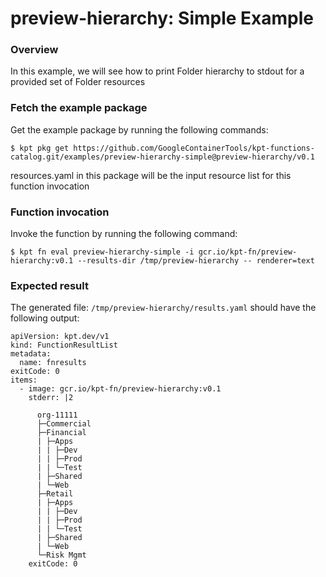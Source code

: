 # preview-hierarchy: Simple Example

### Overview

In this example, we will see how to print Folder hierarchy to stdout for a 
provided set of Folder resources

### Fetch the example package

Get the example package by running the following commands:

```shell
$ kpt pkg get https://github.com/GoogleContainerTools/kpt-functions-catalog.git/examples/preview-hierarchy-simple@preview-hierarchy/v0.1
```

resources.yaml in this package will be the input resource list for this function invocation

### Function invocation

Invoke the function by running the following command:

```shell
$ kpt fn eval preview-hierarchy-simple -i gcr.io/kpt-fn/preview-hierarchy:v0.1 --results-dir /tmp/preview-hierarchy -- renderer=text
```

### Expected result

The generated file: `/tmp/preview-hierarchy/results.yaml` should have the following output:

```shell
apiVersion: kpt.dev/v1
kind: FunctionResultList
metadata:
  name: fnresults
exitCode: 0
items:
  - image: gcr.io/kpt-fn/preview-hierarchy:v0.1
    stderr: |2

      org-11111
      ├─Commercial
      ├─Financial
      | ├─Apps
      | | ├─Dev
      | | ├─Prod
      | | └─Test
      | ├─Shared
      | └─Web
      ├─Retail
      | ├─Apps
      | | ├─Dev
      | | ├─Prod
      | | └─Test
      | ├─Shared
      | └─Web
      └─Risk Mgmt
    exitCode: 0
```
